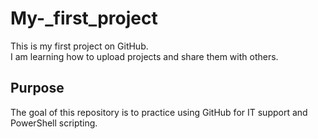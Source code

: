 # My-_first_project


 This is my first project on GitHub.  
 I am learning how to upload projects and share them with others.

## Purpose

 The goal of this repository is to practice using GitHub for IT support and PowerShell scripting.
